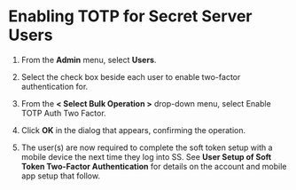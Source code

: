 [title]: # (Enabling TOTP for Secret Server Users)
[tags]: # (TOTP)
[priority]: # (10)

# Enabling TOTP for Secret Server Users

1. From the **Admin** menu, select **Users**.

1. Select the check box beside each user to enable two-factor authentication for.

1. From the **< Select Bulk Operation >** drop-down menu, select Enable TOTP Auth Two Factor.

1. Click **OK** in the dialog that appears, confirming the operation.

1. The user(s) are now required to complete the soft token setup with a mobile device the next time they log into SS. See **User Setup of Soft Token Two-Factor Authentication** for details on the account and mobile app setup that follow.

